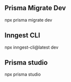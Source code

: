 ## Prisma Migrate Dev
npx prisma migrate dev

## Inngest CLI
npx inngest-cli@latest dev

## Prisma studio
npx prisma studio

